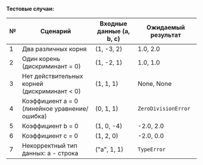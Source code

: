 **Тестовые случаи:**

| № | Сценарий | Входные данные (a, b, c) | Ожидаемый результат |
|---|---|---|---|
| 1 | Два различных корня | (1, -3, 2) | 1.0, 2.0 |
| 2 | Один корень (дискриминант = 0) | (1, -2, 1) | 1.0, 1.0 |
| 3 | Нет действительных корней (дискриминант < 0) | (1, 1, 1) | None, None |
| 4 | Коэффициент a = 0 (линейное уравнение/ошибка) | (0, 1, 1) | `ZeroDivisionError`|
| 5 | Коэффициент b = 0 | (1, 0, -4) | -2.0, 2.0 
| 6 | Коэффициент c = 0 | (1, 2, 0) | -2.0, 0.0
| 7 | Некорректный тип данных: a - строка | ("a", 1, 1) | `TypeError` |
